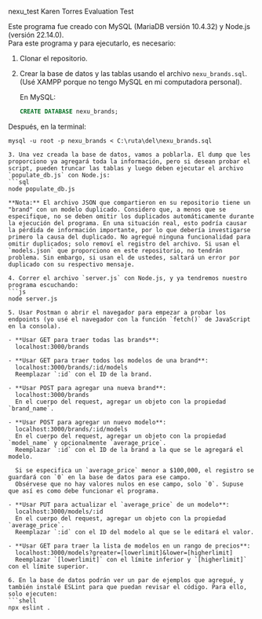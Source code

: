 nexu_test
Karen Torres Evaluation Test

Este programa fue creado con MySQL (MariaDB versión 10.4.32) y Node.js (versión 22.14.0).  
Para este programa y para ejecutarlo, es necesario:

1. Clonar el repositorio.
2. Crear la base de datos y las tablas usando el archivo `nexu_brands.sql`. (Usé XAMPP porque no tengo MySQL en mi computadora personal).

   En MySQL:
   ```sql
   CREATE DATABASE nexu_brands;

Después, en la terminal:

   ```shell
mysql -u root -p nexu_brands < C:\ruta\del\nexu_brands.sql

3. Una vez creada la base de datos, vamos a poblarla. El dump que les proporciono ya agregará toda la información, pero si desean probar el script, pueden truncar las tablas y luego deben ejecutar el archivo `populate_db.js` con Node.js:
   ```sql
   node populate_db.js

**Nota:** El archivo JSON que compartieron en su repositorio tiene un "brand" con un modelo duplicado. Considero que, a menos que se especifique, no se deben omitir los duplicados automáticamente durante la ejecución del programa. En una situación real, esto podría causar la pérdida de información importante, por lo que debería investigarse primero la causa del duplicado. No agregué ninguna funcionalidad para omitir duplicados; solo removí el registro del archivo. Si usan el `models.json` que proporciono en este repositorio, no tendrán problema. Sin embargo, si usan el de ustedes, saltará un error por duplicado con su respectivo mensaje.

4. Correr el archivo `server.js` con Node.js, y ya tendremos nuestro programa escuchando:
   ```js
   node server.js

5. Usar Postman o abrir el navegador para empezar a probar los endpoints (yo usé el navegador con la función `fetch()` de JavaScript en la consola).

   - **Usar GET para traer todas las brands**:
     localhost:3000/brands

   - **Usar GET para traer todos los modelos de una brand**:
     localhost:3000/brands/:id/models
     Reemplazar `:id` con el ID de la brand.

   - **Usar POST para agregar una nueva brand**:
     localhost:3000/brands
     En el cuerpo del request, agregar un objeto con la propiedad `brand_name`.

   - **Usar POST para agregar un nuevo modelo**:
     localhost:3000/brands/:id/models
     En el cuerpo del request, agregar un objeto con la propiedad `model_name` y opcionalmente `average_price`.  
     Reemplazar `:id` con el ID de la brand a la que se le agregará el modelo.  
     
     Si se especifica un `average_price` menor a $100,000, el registro se guardará con `0` en la base de datos para ese campo.  
     Obsérvese que no hay valores nulos en ese campo, solo `0`. Supuse que así es como debe funcionar el programa.

   - **Usar PUT para actualizar el `average_price` de un modelo**:
     localhost:3000/models/:id
     En el cuerpo del request, agregar un objeto con la propiedad `average_price`.  
     Reemplazar `:id` con el ID del modelo al que se le editará el valor.

   - **Usar GET para traer la lista de modelos en un rango de precios**:
     localhost:3000/models?greater=[lowerlimit]&lower=[higherlimit]
     Reemplazar `[lowerlimit]` con el límite inferior y `[higherlimit]` con el límite superior.

6. En la base de datos podrán ver un par de ejemplos que agregué, y también instalé ESLint para que puedan revisar el código. Para ello, solo ejecuten:
   ```shell
   npx eslint .
